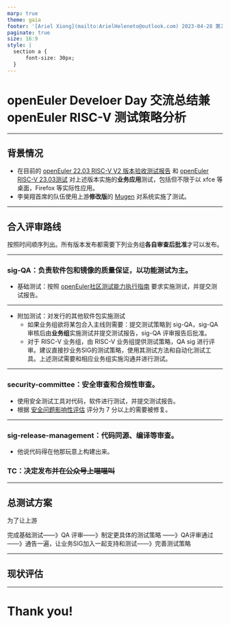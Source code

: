 ```yaml
---
marp: true
theme: gaia
footer: '[Ariel Xiong](mailto:ArielHeleneto@outlook.com) 2023-04-28 第三测试小队报告'
paginate: true
size: 16:9
style: |
  section a {
      font-size: 30px;
  }
---
```


<!--
_class: lead gaia
-->

# openEuler Develoer Day 交流总结兼 openEuler RISC-V 测试策略分析

---

## 背景情况

- 在目前的 [openEuler 22.03 RISC-V V2 版本验收测试报告](https://gitee.com/yunxiangluo/openeuler-riscv-2203-v2-test/tree/master) 和 [openEuler RISC-V 23.03测试](https://gitee.com/yunxiangluo/openeuler-riscv-2303-test) 对上述版本实施的**业务应用**测试，包括但不限于以 xfce 等桌面，Firefox 等实际性应用。
- 李昊翔首席的队伍使用上游**修改版**的 [Mugen](https://github.com/brsf11/mugen-riscv) 对系统实施了测试。

---

## 合入评审路线

按照时间顺序列出。所有版本发布都需要下列业务组**各自审查后批准**才可以发布。

---

### sig-QA：负责软件包和镜像的质量保证，以功能测试为主。
  - 基础测试：按照 [openEuler社区测试能力执行指南](https://gitee.com/openeuler/QA/blob/master/openEuler%E7%A4%BE%E5%8C%BA%E6%B5%8B%E8%AF%95%E8%83%BD%E5%8A%9B%E6%89%A7%E8%A1%8C%E6%8C%87%E5%8D%97/openEuler%E7%A4%BE%E5%8C%BA%E6%B5%8B%E8%AF%95%E8%83%BD%E5%8A%9B%E6%89%A7%E8%A1%8C%E6%8C%87%E5%8D%97.md#12ltp) 要求实施测试，并提交测试报告。

---

  - 附加测试：对发行的其他软件包实施测试
    - 如果业务组欲将某包合入主线则需要：提交测试策略到 sig-QA，sig-QA 审核后由**业务组**实施测试并提交测试报告，sig-QA 评审报告后批准。
    - 对于 RISC-V 业务组，由 RISC-V 业务组提供测试策略，QA sig 进行评审。建议直接抄业务SIG的测试策略，使用其测试方法和自动化测试工具。上述测试需要和相应业务组实施沟通并进行测试。

---

### security-committee：安全审查和合规性审查。
  - 使用安全测试工具对代码，软件进行测试，并提交测试报告。
  - 根据 [安全问题影响性评估](https://gitee.com/openeuler/security-committee/blob/master/security-process.md#%E5%AE%89%E5%85%A8%E9%97%AE%E9%A2%98%E5%BD%B1%E5%93%8D%E6%80%A7%E8%AF%84%E4%BC%B0) 评分为 $7$ 分以上的需要被修复。

---

### sig-release-management：代码同源、编译等审查。
  - 他说代码得在他那玩意上构建出来。
### TC：决定发布~~并在公众号上喵喵叫~~

---

## 总测试方案

为了让上游

完成基础测试——》QA 评审——》制定更具体的测试策略
   ——》QA评审通过——》通告一遍，让业务SIG加入一起支持和测试——》完善测试策略

---

## 现状评估

---

<!--
_class: lead gaia
-->

# Thank you!